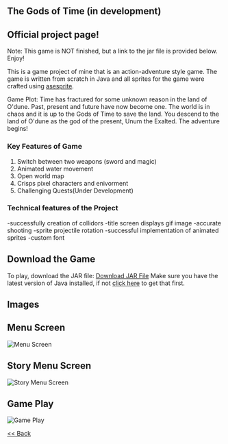 ## The Gods of Time (in development)
## Official project page!

Note: This game is NOT finished, but a link to the jar file is provided below. Enjoy!

This is a game project of mine that is an action-adventure style game. The game is written from scratch in Java and all sprites for the game were crafted using [asesprite](https://www.aseprite.org/).

Game Plot: Time has fractured for some unknown reason in the land of O'dune. Past, present and future have now become one. The world is in chaos and it is up to the Gods of Time to save the land. You descend to the land of O'dune as the god of the present, Unum the Exalted. The adventure begins!

### Key Features of Game

1. Switch between two weapons (sword and magic)
2. Animated water movement
3. Open world map
4. Crisps pixel characters and enivorment
5. Challenging Quests(Under Development)

### Technical features of the Project

-successfully creation of collidors
-title screen displays gif image
-accurate shooting
-sprite projectile rotation
-successful implementation of animated sprites
-custom font

## Download the Game
To play, download the JAR file: <a href="https://github.com/zevyirmiyahu/GOT/blob/master/GOT.jar" download>Download JAR File</a> Make sure you have the latest version of Java installed, if not [click here](https://www.java.com/en/) to get that first.


## Images

## Menu Screen
![Menu Screen](https://zevyirmiyahu.github.io/images/GOT_Images/gotScreen1.png)

## Story Menu Screen
![Story Menu Screen](https://zevyirmiyahu.github.io/images/GOT_Images/gotScreen2.png)

## Game Play
![Game Play](https://zevyirmiyahu.github.io/images/GOT_Images/gotScreen3.png)


[<< Back](http://zevyirmiyahu.github.io)
